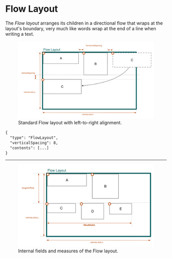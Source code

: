 # Flow Layout

The _Flow layout_ arranges its children in a directional flow that wraps at the layout's boundary, very much like words wrap at the end of a line when writing a text.

<figure id="fig:layouts-flow-ltr">
  <img src="./nui_layout_flow-ltr.svg" />
  <figcaption>
    Standard Flow layout with left-to-right alignment.
  </figcaption>
</figure>

```jsonc
{
  "type": "FlowLayout",
  "verticalSpacing": 8,
  "contents": [...]
}
```

---

<figure id="fig:layouts-flow-internal">
  <img src="./nui_layout_flow-internal.svg" />
  <figcaption>
    Internal fields and measures of the Flow layout.
  </figcaption>
</figure>
